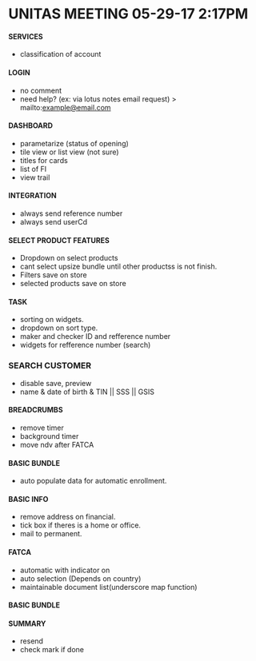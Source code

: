 # UNITAS MEETING 05-29-17 2:17PM

#### SERVICES

 - classification of account

#### LOGIN

 - no comment
 - need help? (ex: via lotus notes email request) > mailto:example@email.com
  
#### DASHBOARD

 - parametarize (status of opening)
 - tile view or list view (not sure)
 - titles for cards
 - list of FI
 - view trail

#### INTEGRATION
 
 - always send reference number
 - always send userCd

#### SELECT PRODUCT FEATURES

 - Dropdown on select products
 - cant select upsize bundle until other productss is not finish.
 - Filters save on store
 - selected products save on store

#### TASK

  - sorting on widgets.
  - dropdown on sort type.
  - maker and checker ID and refference number
  - widgets for refference number (search)

### SEARCH CUSTOMER

  - disable save, preview
  - name & date of birth & TIN || SSS || GSIS


#### BREADCRUMBS

 - remove timer
 - background timer
 - move ndv after FATCA

#### BASIC BUNDLE

 - auto populate data for automatic enrollment.

#### BASIC INFO

 - remove address on financial.
 - tick box if theres is a home or office.
 - mail to permanent.
 

#### FATCA

 - automatic with indicator on
 - auto selection (Depends on country)
 - maintainable document list(underscore map function)

#### BASIC BUNDLE


#### SUMMARY

 - resend
 - check mark if done
